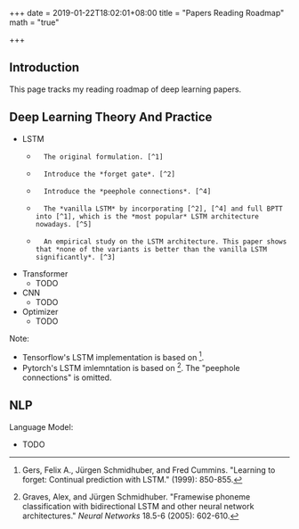 +++
date = 2019-01-22T18:02:01+08:00
title = "Papers Reading Roadmap"
math = "true"

+++

## Introduction

This page tracks my  reading roadmap of deep learning papers.



## Deep Learning Theory And Practice

*   LSTM
    *       The original formulation. [^1]
    *       Introduce the *forget gate*. [^2]
    *       Introduce the *peephole connections*. [^4]
    *       The *vanilla LSTM* by incorporating [^2], [^4] and full BPTT into [^1], which is the *most popular* LSTM architecture nowadays. [^5]
    *       An empirical study on the LSTM architecture. This paper shows that *none of the variants is better than the vanilla LSTM significantly*. [^3]
*   Transformer
    *   TODO
*   CNN
    *   TODO
*   Optimizer
    *   TODO



Note:

*   Tensorflow's LSTM implementation is based on [^2].
*   Pytorch's LSTM imlemntation is based on [^5]. The "peephole connections" is omitted.





[^1]: Hochreiter, Sepp, and Jürgen Schmidhuber. "Long short-term memory." *Neural computation* 9.8 (1997): 1735-1780.APA
[^2]: Gers, Felix A., Jürgen Schmidhuber, and Fred Cummins. "Learning to forget: Continual prediction with LSTM." (1999): 850-855.
[^3]: Greff, Klaus, et al. "LSTM: A search space odyssey." *IEEE transactions on neural networks and learning systems* 28.10 (2017): 2222-2232.
[^4]:Gers, Felix A., and Jürgen Schmidhuber. "Recurrent nets that time and count." *Proceedings of the IEEE-INNS-ENNS International Joint Conference on Neural Networks. IJCNN 2000. Neural Computing: New Challenges and Perspectives for the New Millennium*. Vol. 3. IEEE, 2000.
[^5]: Graves, Alex, and Jürgen Schmidhuber. "Framewise phoneme classification with bidirectional LSTM and other neural network architectures." *Neural Networks* 18.5-6 (2005): 602-610.



## NLP

Language Model:

*   TODO
